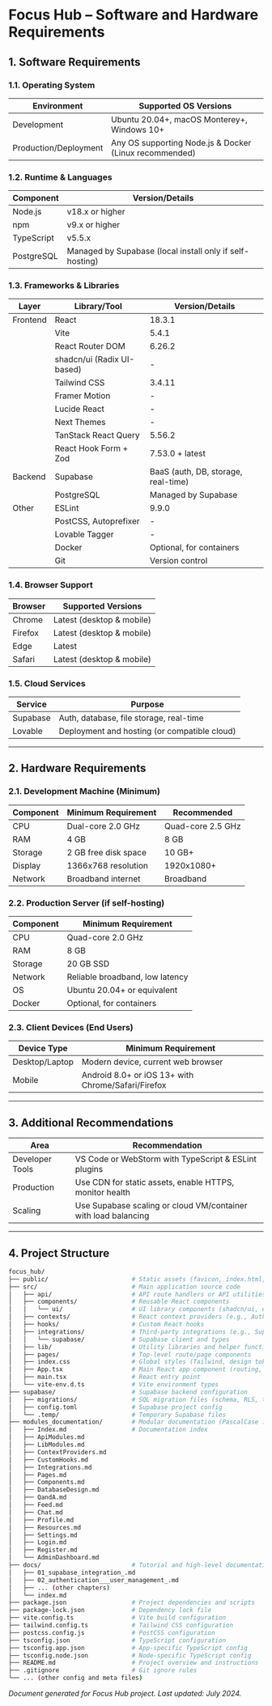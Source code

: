 # Focus Hub – Software and Hardware Requirements

## 1. Software Requirements

### 1.1. Operating System
| Environment           | Supported OS Versions                |
|----------------------|--------------------------------------|
| Development          | Ubuntu 20.04+, macOS Monterey+, Windows 10+ |
| Production/Deployment| Any OS supporting Node.js & Docker (Linux recommended) |

### 1.2. Runtime & Languages
| Component    | Version/Details         |
|-------------|------------------------|
| Node.js     | v18.x or higher        |
| npm         | v9.x or higher         |
| TypeScript  | v5.5.x                 |
| PostgreSQL  | Managed by Supabase (local install only if self-hosting) |

### 1.3. Frameworks & Libraries
| Layer     | Library/Tool                | Version/Details         |
|-----------|----------------------------|------------------------|
| Frontend  | React                      | 18.3.1                 |
|           | Vite                       | 5.4.1                  |
|           | React Router DOM           | 6.26.2                 |
|           | shadcn/ui (Radix UI-based) | -                      |
|           | Tailwind CSS               | 3.4.11                 |
|           | Framer Motion              | -                      |
|           | Lucide React               | -                      |
|           | Next Themes                | -                      |
|           | TanStack React Query       | 5.56.2                 |
|           | React Hook Form + Zod      | 7.53.0 + latest        |
| Backend   | Supabase                   | BaaS (auth, DB, storage, real-time) |
|           | PostgreSQL                 | Managed by Supabase    |
| Other     | ESLint                     | 9.9.0                  |
|           | PostCSS, Autoprefixer      | -                      |
|           | Lovable Tagger             | -                      |
|           | Docker                     | Optional, for containers |
|           | Git                        | Version control        |

### 1.4. Browser Support
| Browser         | Supported Versions         |
|----------------|---------------------------|
| Chrome         | Latest (desktop & mobile)  |
| Firefox        | Latest (desktop & mobile)  |
| Edge           | Latest                     |
| Safari         | Latest (desktop & mobile)  |

### 1.5. Cloud Services
| Service         | Purpose                                    |
|----------------|--------------------------------------------|
| Supabase       | Auth, database, file storage, real-time     |
| Lovable        | Deployment and hosting (or compatible cloud)|

---

## 2. Hardware Requirements

### 2.1. Development Machine (Minimum)
| Component   | Minimum Requirement         | Recommended         |
|-------------|----------------------------|---------------------|
| CPU         | Dual-core 2.0 GHz          | Quad-core 2.5 GHz   |
| RAM         | 4 GB                       | 8 GB                |
| Storage     | 2 GB free disk space        | 10 GB+              |
| Display     | 1366x768 resolution         | 1920x1080+          |
| Network     | Broadband internet          | Broadband           |

### 2.2. Production Server (if self-hosting)
| Component   | Minimum Requirement         |
|-------------|----------------------------|
| CPU         | Quad-core 2.0 GHz           |
| RAM         | 8 GB                        |
| Storage     | 20 GB SSD                   |
| Network     | Reliable broadband, low latency |
| OS          | Ubuntu 20.04+ or equivalent |
| Docker      | Optional, for containers    |

### 2.3. Client Devices (End Users)
| Device Type     | Minimum Requirement                        |
|-----------------|--------------------------------------------|
| Desktop/Laptop  | Modern device, current web browser         |
| Mobile          | Android 8.0+ or iOS 13+ with Chrome/Safari/Firefox |

---

## 3. Additional Recommendations

| Area                | Recommendation                                             |
|---------------------|-----------------------------------------------------------|
| Developer Tools     | VS Code or WebStorm with TypeScript & ESLint plugins      |
| Production          | Use CDN for static assets, enable HTTPS, monitor health   |
| Scaling             | Use Supabase scaling or cloud VM/container with load balancing |

---

## 4. Project Structure

```bash
focus_hub/
├── public/                       # Static assets (favicon, index.html, etc.)
├── src/                          # Main application source code
│   ├── api/                      # API route handlers or API utilities
│   ├── components/               # Reusable React components
│   │   └── ui/                   # UI library components (shadcn/ui, etc.)
│   ├── contexts/                 # React context providers (e.g., AuthContext)
│   ├── hooks/                    # Custom React hooks
│   ├── integrations/             # Third-party integrations (e.g., Supabase)
│   │   └── supabase/             # Supabase client and types
│   ├── lib/                      # Utility libraries and helper functions
│   ├── pages/                    # Top-level route/page components
│   ├── index.css                 # Global styles (Tailwind, design tokens)
│   ├── App.tsx                   # Main React app component (routing, layout)
│   ├── main.tsx                  # React entry point
│   └── vite-env.d.ts             # Vite environment types
├── supabase/                     # Supabase backend configuration
│   ├── migrations/               # SQL migration files (schema, RLS, triggers)
│   ├── config.toml               # Supabase project config
│   └── .temp/                    # Temporary Supabase files
├── modules_documentation/        # Modular documentation (PascalCase .md files)
│   ├── Index.md                  # Documentation index
│   ├── ApiModules.md
│   ├── LibModules.md
│   ├── ContextProviders.md
│   ├── CustomHooks.md
│   ├── Integrations.md
│   ├── Pages.md
│   ├── Components.md
│   ├── DatabaseDesign.md
│   ├── QandA.md
│   ├── Feed.md
│   ├── Chat.md
│   ├── Profile.md
│   ├── Resources.md
│   ├── Settings.md
│   ├── Login.md
│   ├── Register.md
│   └── AdminDashboard.md
├── docs/                         # Tutorial and high-level documentation (chapters)
│   ├── 01_supabase_integration_.md
│   ├── 02_authentication___user_management_.md
│   ├── ... (other chapters)
│   └── index.md
├── package.json                  # Project dependencies and scripts
├── package-lock.json             # Dependency lock file
├── vite.config.ts                # Vite build configuration
├── tailwind.config.ts            # Tailwind CSS configuration
├── postcss.config.js             # PostCSS configuration
├── tsconfig.json                 # TypeScript configuration
├── tsconfig.app.json             # App-specific TypeScript config
├── tsconfig.node.json            # Node-specific TypeScript config
├── README.md                     # Project overview and instructions
├── .gitignore                    # Git ignore rules
└── ... (other config and meta files)
```

*Document generated for Focus Hub project. Last updated: July 2024.* 